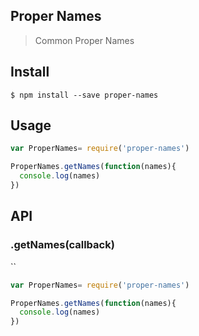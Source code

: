 ## Proper Names 
> Common Proper Names 

## Install
```
$ npm install --save proper-names 
```

## Usage
```javascript
var ProperNames= require('proper-names')

ProperNames.getNames(function(names){
  console.log(names)
})
```

## API
### .getNames(callback)
``
```javascript
var ProperNames= require('proper-names')

ProperNames.getNames(function(names){
  console.log(names)
})
```
